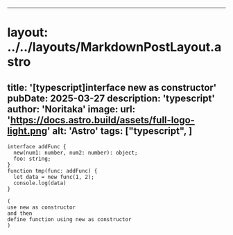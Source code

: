 
---
# layout: ../../layouts/MarkdownPostLayout.astro
title: '[typescript]interface new as constructor'
pubDate: 2025-03-27
description: 'typescript'
author: 'Noritaka'
image:
    url: 'https://docs.astro.build/assets/full-logo-light.png'
    alt: 'Astro'
tags: ["typescript", ]
---



```
interface addFunc {
  new(num1: number, num2: number): object;
  foo: string;
}
function tmp(func: addFunc) {
  let data = new func(1, 2);
  console.log(data)
}

(
use new as constructor
and then
define function using new as constructor
)

```
